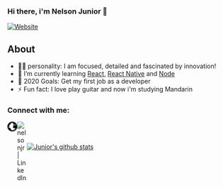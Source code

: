 ### Hi there, i'm Nelson Junior 👋
[![Website](https://img.shields.io/website?label=portfolio&style=for-the-badge&url=https%3A%2F%2Fnelsonjrportfolio.imfast.io)](https://nelsonjrportfolio.imfast.io/)

## About

- 🙍‍♂️ personality: I am focused, detailed and fascinated by innovation!
- 🌱 I’m currently learning [React](https://reactjs.org/website), [React Native](https://reactnative.dev/) and [Node](https://nodejs.org/en/)
- 🥅 2020 Goals: Get my first job as a developer
- ⚡ Fun fact: I love play guitar and now i'm studying Mandarin

### Connect with me:

[<img align="left" alt="nelsonjr.com" width="22px" src="https://raw.githubusercontent.com/iconic/open-iconic/master/svg/globe.svg" />](https://nelsonjrportfolio.imfast.io/)
[<img align="left" alt="nelsonjr | LinkedIn" width="22px" src="https://cdn.jsdelivr.net/npm/simple-icons@v3/icons/linkedin.svg" />](https://www.linkedin.com/in/nelson-dellosbel-junior/)
<br />
<br />


[![Junior's github stats](https://github-readme-stats.vercel.app/api?username=juniordell)](https://github.com/anuraghazra/github-readme-stats)
